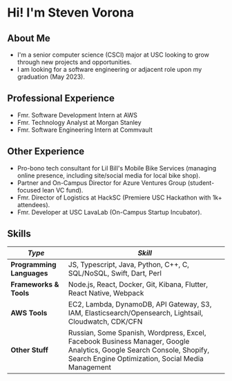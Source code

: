 # Hi! I'm Steven Vorona

## About Me
- I'm a senior computer science (CSCI) major at USC looking to grow through new projects and opportunities.
- I am looking for a software engineering or adjacent role upon my graduation (May 2023).

## Professional Experience
- Fmr. Software Development Intern at AWS
- Fmr. Technology Analyst at Morgan Stanley
- Fmr. Software Engineering Intern at Commvault

## Other Experience
- Pro-bono tech consultant for Lil Bill's Mobile Bike Services (managing online presence, including site/social media for local bike shop).
- Partner and On-Campus Director for Azure Ventures Group (student-focused lean VC fund).
- Fmr. Director of Logistics at HackSC (Premiere USC Hackathon with 1k+ attendees).
- Fmr. Developer at USC LavaLab (On-Campus Startup Incubator).

## Skills
| *Type* | *Skill* |
| --------------- | --------------- |
| **Programming Languages** | JS, Typescript, Java, Python, C++, C, SQL/NoSQL, Swift, Dart, Perl |
| **Frameworks & Tools** | Node.js, React, Docker, Git, Kibana, Flutter, React Native, Webpack |
| **AWS Tools** | EC2, Lambda, DynamoDB, API Gateway, S3, IAM, Elasticsearch/Opensearch, Lightsail, Cloudwatch, CDK/CFN |
| **Other Stuff** | Russian, Some Spanish, Wordpress, Excel, Facebook Business Manager, Google Analytics, Google Search Console, Shopify, Search Engine Optimization, Social Media Management |
